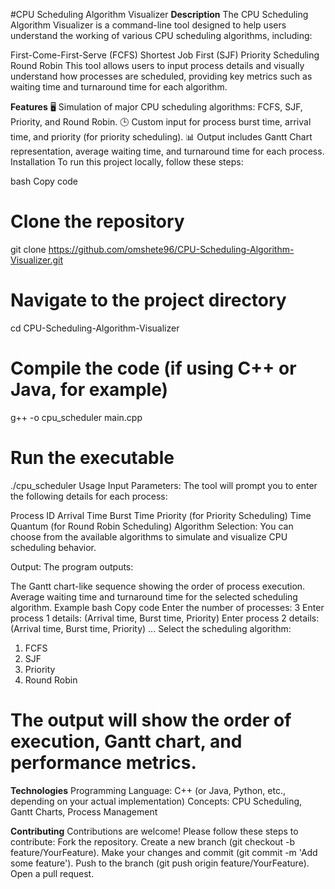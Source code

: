 #CPU Scheduling Algorithm Visualizer
**Description**
The CPU Scheduling Algorithm Visualizer is a command-line tool designed to help users understand the working of various CPU scheduling algorithms, including:

First-Come-First-Serve (FCFS)
Shortest Job First (SJF)
Priority Scheduling
Round Robin
This tool allows users to input process details and visually understand how processes are scheduled, providing key metrics such as waiting time and turnaround time for each algorithm.

**Features**
🖥️ Simulation of major CPU scheduling algorithms: FCFS, SJF, Priority, and Round Robin.
🕒 Custom input for process burst time, arrival time, and priority (for priority scheduling).
📊 Output includes Gantt Chart representation, average waiting time, and turnaround time for each process.
Installation
To run this project locally, follow these steps:

bash
Copy code
# Clone the repository
git clone https://github.com/omshete96/CPU-Scheduling-Algorithm-Visualizer.git

# Navigate to the project directory
cd CPU-Scheduling-Algorithm-Visualizer

# Compile the code (if using C++ or Java, for example)
g++ -o cpu_scheduler main.cpp

# Run the executable
./cpu_scheduler
Usage
Input Parameters: The tool will prompt you to enter the following details for each process:

Process ID
Arrival Time
Burst Time
Priority (for Priority Scheduling)
Time Quantum (for Round Robin Scheduling)
Algorithm Selection: You can choose from the available algorithms to simulate and visualize CPU scheduling behavior.

Output: The program outputs:

The Gantt chart-like sequence showing the order of process execution.
Average waiting time and turnaround time for the selected scheduling algorithm.
Example
bash
Copy code
Enter the number of processes: 3
Enter process 1 details: (Arrival time, Burst time, Priority)
Enter process 2 details: (Arrival time, Burst time, Priority)
...
Select the scheduling algorithm:
1. FCFS
2. SJF
3. Priority
4. Round Robin

# The output will show the order of execution, Gantt chart, and performance metrics.

**Technologies**
Programming Language: C++ (or Java, Python, etc., depending on your actual implementation)
Concepts: CPU Scheduling, Gantt Charts, Process Management

**Contributing**
Contributions are welcome! Please follow these steps to contribute:
Fork the repository.
Create a new branch (git checkout -b feature/YourFeature).
Make your changes and commit (git commit -m 'Add some feature').
Push to the branch (git push origin feature/YourFeature).
Open a pull request.
